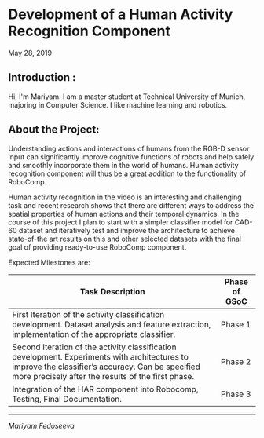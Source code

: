# Development of a Human Activity Recognition Component

May 28, 2019

## Introduction :

Hi, I'm Mariyam. I am a master student at Technical University of Munich, majoring in Computer Science. I like machine learning and robotics.


## About the Project:

Understanding actions and interactions of humans from the RGB-D sensor input can significantly improve cognitive functions of robots and help safely and smoothly incorporate them in the world of humans. Human activity recognition component will thus be a great addition to the functionality of RoboComp.

Human activity recognition in the video is an interesting and challenging task and recent research shows that there are different ways to address the spatial properties of human actions and their temporal dynamics. In the course of this  project I plan to start with a simpler classifier model for CAD-60 dataset and iteratively  test and improve the architecture to achieve state-of-the art results on this and other selected datasets with the final goal of providing ready-to-use RoboComp component.

Expected Milestones are:

 | Task Description | Phase of GSoC |
 | --- | --- |
 | First Iteration of the activity classification development. Dataset analysis and feature extraction, implementation of the appropriate classifier. | Phase 1 |
 | Second Iteration of the activity classification development. Experiments with architectures to improve the classifier’s accuracy. Can be specified more precisely after the results of the first phase. | Phase 2 |
 | Integration of the HAR component into Robocomp, Testing, Final Documentation. | Phase 3 |



* * *
*Mariyam Fedoseeva*
